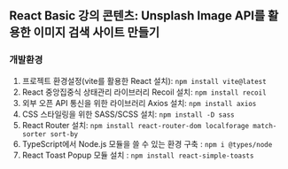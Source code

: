 ## React Basic 강의 콘텐츠: Unsplash Image API를 활용한 이미지 검색 사이트 만들기
### 개발환경

1.  프로젝트 환경설정(vite를 활용한 React 설치): `npm install vite@latest` <br />
2.  React 중앙집중식 상태관리 라이브러리 Recoil 설치: `npm install recoil` <br />
3.  외부 오픈 API 통신을 위한 라이브러리 Axios 설치: `npm install axios` <br />
4.  CSS 스타일링을 위한 SASS/SCSS 설치: `npm install -D sass` <br />
5.  React Router 설치: `npm install react-router-dom localforage match-sorter sort-by` <br />
6.  TypeScript에서 Node.js 모듈을 쓸 수 있는 환경 구축 : `npm i @types/node` <br />
7.  React Toast Popup 모듈 설치 : `npm install react-simple-toasts` <br />